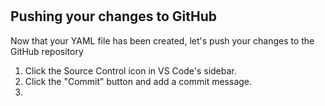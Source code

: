 #

## Pushing your changes to GitHub

Now that your YAML file has been created, let's push your changes to the GitHub repository

1. Click the Source Control icon in VS Code's sidebar.
2. Click the "Commit" button and add a commit message.
3. 